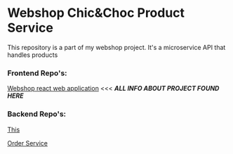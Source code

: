 # Webshop Chic&Choc Product Service
<p>This repository is a part of my webshop project. It's a microservice API that handles products</p>

### Frontend Repo's:

<a href="https://github.com/Kibuns/Webshop-ChicnChoc">Webshop react web application</a>
 <<< ***ALL INFO ABOUT PROJECT FOUND HERE*** 
### Backend Repo's:
<a href="https://github.com/Kibuns/WebshopCHICNCHOC-ProductService">This</a>

<a href="https://github.com/Kibuns/WebshopOrderService">Order Service</a>
